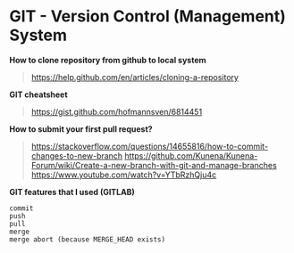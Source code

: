 # GIT - Version Control (Management) System

**How to clone repository from github to local system**
> https://help.github.com/en/articles/cloning-a-repository

**GIT cheatsheet**
> https://gist.github.com/hofmannsven/6814451

**How to submit your first pull request?**
> https://stackoverflow.com/questions/14655816/how-to-commit-changes-to-new-branch
> https://github.com/Kunena/Kunena-Forum/wiki/Create-a-new-branch-with-git-and-manage-branches
> https://www.youtube.com/watch?v=YTbRzhQju4c

**GIT features that I used (GITLAB)**

    commit
    push
    pull
    merge
    merge abort (because MERGE_HEAD exists)


